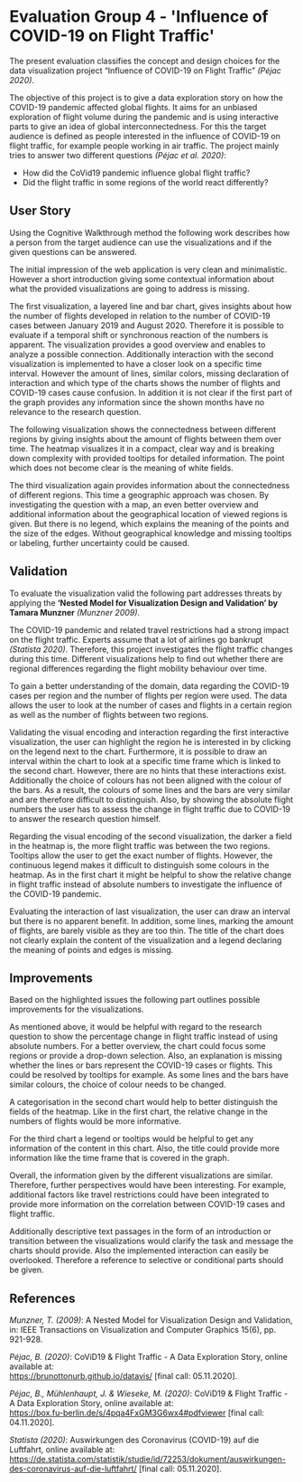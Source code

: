 # Evaluation Group 4 - 'Influence of COVID-19 on Flight Traffic'

The present evaluation classifies the concept and design choices for the data visualization project “Influence of COVID-19 on Flight Traffic” *(Péjac 2020)*. 

The objective of this project is to give a data exploration story on how the COVID-19 pandemic affected global flights. It aims for an unbiased exploration of flight volume during the pandemic and is using interactive parts to give an idea of global interconnectedness. For this the target audience is defined as people interested in the influence of COVID-19 on flight traffic, for example people working in air traffic. The project mainly tries to answer two different questions *(Péjac et al. 2020)*:
- How did the CoVid19 pandemic influence global flight traffic?
- Did the flight traffic in some regions of the world react differently?

## User Story
Using the Cognitive Walkthrough method the following work describes how a person from the target audience can use the visualizations and if the given questions can be answered. 

The initial impression of the web application is very clean and minimalistic. However a short introduction giving some contextual information about what the provided visualizations are going to address is missing. 

The first visualization, a layered line and bar chart, gives insights about how the number of flights developed in relation to the number of COVID-19 cases between January 2019 and August 2020. Therefore it is possible to evaluate if a temporal shift or synchronous reaction of the numbers is apparent. The visualization provides a good overview and enables to analyze a possible connection. Additionally interaction with the second visualization is implemented to have a closer look on a specific time interval. However the amount of lines, similar colors, missing declaration of interaction and which type of the charts shows the number of flights and COVID-19 cases cause confusion. In addition it is not clear if the first part of the graph provides any information since the shown months have no relevance to the research question.    

The following visualization shows the connectedness between different regions by giving insights about the amount of flights between them over time. The heatmap visualizes it in a compact, clear way and is breaking down complexity with provided tooltips for detailed information. The point which does not become clear is the meaning of white fields.  

The third visualization again provides information about the connectedness of different regions. This time a geographic approach was chosen. By investigating the question with a map, an even better overview and additional information about the geographical location of viewed regions is given. But there is no legend, which explains the meaning of the points and the size of the edges. Without geographical knowledge and missing tooltips or labeling, further uncertainty could be caused. 


## Validation
To evaluate the visualization valid the following part addresses threats by applying the **‘Nested Model for Visualization Design and Validation’ by Tamara Munzner** *(Munzner 2009)*. 

The COVID-19 pandemic and related travel restrictions had a strong impact on the flight traffic. Experts assume that a lot of airlines go bankrupt *(Statista 2020)*. Therefore, this project investigates the flight traffic changes during this time. Different visualizations help to find out whether there are regional differences regarding the flight mobility behaviour over time.

To gain a better understanding of the domain, data regarding the COVID-19 cases per region and the number of flights per region were used. The data allows the user to look at the number of cases and flights in a certain region as well as the number of flights between two regions. 

Validating the visual encoding and interaction regarding the first interactive visualization, the user can highlight the region he is interested in by clicking on the legend next to the chart. Furthermore, it is possible to draw an interval within the chart to look at a specific time frame which is linked to the second chart. However, there are no hints that these interactions exist. Additionally the choice of colours has not been aligned with the colour of the bars. As a result, the colours of some lines and the bars are very similar and are therefore difficult to distinguish. Also, by showing the absolute flight numbers the user has to assess the change in flight traffic due to COVID-19 to answer the research question himself.

Regarding the visual encoding of the second visualization, the darker a field in the heatmap is, the more flight traffic was between the two regions. Tooltips allow the user to get the exact number of flights. However, the continuous legend makes it difficult to distinguish some colours in the heatmap. As in the first chart it might be helpful to show the relative change in flight traffic instead of absolute numbers to investigate the influence of the COVID-19 pandemic. 

Evaluating the interaction of last visualization, the user can draw an interval but there is no apparent benefit. In addition, some lines, marking the amount of flights, are barely visible as they are too thin. The title of the chart does not clearly explain the content of the visualization and a legend declaring the meaning of points and edges is missing.


## Improvements
Based on the highlighted issues the following part outlines possible improvements for the visualizations.

As mentioned above, it would be helpful with regard to the research question to show the percentage change in flight traffic instead of using absolute numbers. For a better overview, the chart could focus some regions or provide a drop-down selection. Also, an explanation is missing whether the lines or bars represent the COVID-19 cases or flights. This could be resolved by tooltips for example. As some lines and the bars have similar colours, the choice of colour needs to be changed. 

A categorisation in the second chart would help to better distinguish the fields of the heatmap. Like in the first chart, the relative change in the numbers of flights would be more informative.

For the third chart a legend or tooltips would be helpful to get any information of the content in this chart. Also, the title could provide more information like the time frame that is covered in the graph. 

Overall, the information given by the different visualizations are similar. Therefore, further perspectives would have been interesting. For example, additional factors like travel restrictions could have been integrated to provide more information on the correlation between COVID-19 cases and flight traffic.

Additionally descriptive text passages in the form of an introduction or transition between the visualizations would clarify the task and message the charts should provide. Also the implemented interaction can easily be overlooked. Therefore a reference to selective or conditional parts should be given.


## References
*Munzner, T. (2009)*: A Nested Model for Visualization Design and Validation, in: IEEE Transactions on Visualization and Computer Graphics 15(6), pp. 921-928.

*Péjac, B. (2020)*: CoViD19 & Flight Traffic - A Data Exploration Story, online available at: <br>https://brunottonurb.github.io/datavis/ [final call: 05.11.2020].

*Péjac, B., Mühlenhaupt, J. & Wieseke, M. (2020)*: CoViD19 & Flight Traffic - A Data Exploration Story, online available at: <br>https://box.fu-berlin.de/s/4pqa4FxGM3G6wx4#pdfviewer [final call: 04.11.2020].

*Statista (2020)*: Auswirkungen des Coronavirus (COVID-19) auf die Luftfahrt, online available at: <br>https://de.statista.com/statistik/studie/id/72253/dokument/auswirkungen-des-coronavirus-auf-die-luftfahrt/ [final call: 05.11.2020].

